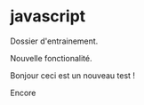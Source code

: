 # javascript
Dossier d'entrainement.

Nouvelle fonctionalité.

Bonjour ceci est un nouveau test !

Encore